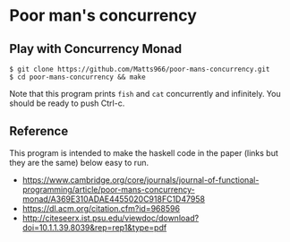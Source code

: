 # Poor man's concurrency

## Play with Concurrency Monad

```
$ git clone https://github.com/Matts966/poor-mans-concurrency.git
$ cd poor-mans-concurrency && make
```

Note that this program prints `fish` and `cat` concurrently and infinitely. You should be ready to push Ctrl-c.

## Reference

This program is intended to make the haskell code in the paper (links but they are the same) below easy to run.

- https://www.cambridge.org/core/journals/journal-of-functional-programming/article/poor-mans-concurrency-monad/A369E310ADAE4455020C918FC1D47958
- https://dl.acm.org/citation.cfm?id=968596
- http://citeseerx.ist.psu.edu/viewdoc/download?doi=10.1.1.39.8039&rep=rep1&type=pdf
